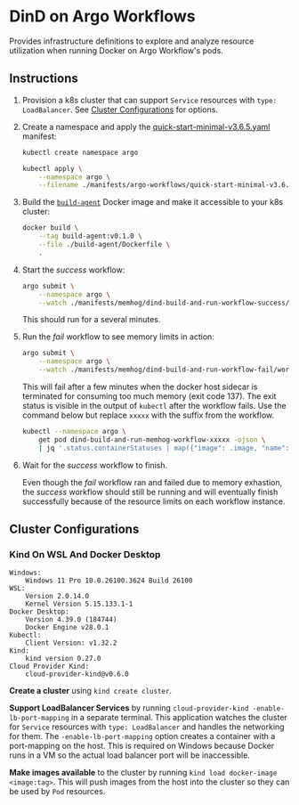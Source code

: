 # DinD on Argo Workflows

Provides infrastructure definitions to explore and analyze resource utilization when running Docker on Argo Workflow's pods.

## Instructions

1. Provision a k8s cluster that can support `Service` resources with `type: LoadBalancer`. See [Cluster Configurations](#cluster-configurations) for options.

2. Create a namespace and apply the [quick-start-minimal-v3.6.5.yaml](./manifests/argo-workflows/quick-start-minimal-v3.6.5.yaml) manifest:

    ```sh
    kubectl create namespace argo

    kubectl apply \
        --namespace argo \
        --filename ./manifests/argo-workflows/quick-start-minimal-v3.6.5.yaml
    ```

3. Build the [`build-agent`](./build-agent/README.md) Docker image and make it accessible to your k8s cluster:

    ```sh
    docker build \
        --tag build-agent:v0.1.0 \
        --file ./build-agent/Dockerfile \
        .
    ```

4. Start the _success_ workflow:

    ```sh
    argo submit \
        --namespace argo \
        --watch ./manifests/memhog/dind-build-and-run-workflow-success/workflow.yaml
    ```

    This should run for a several minutes.

5. Run the _fail_ workflow to see memory limits in action:

    ```sh
    argo submit \
        --namespace argo \
        --watch ./manifests/memhog/dind-build-and-run-workflow-fail/workflow.yaml
    ```

    This will fail after a few minutes when the docker host sidecar is terminated for consuming too much memory (exit code 137). The exit status is visible in the output of `kubectl` after the workflow fails. Use the command below but replace `xxxxx` with the suffix from the workflow.

    ```sh
    kubectl --namespace argo \
        get pod dind-build-and-run-memhog-workflow-xxxxx -ojson \
        | jq '.status.containerStatuses | map({"image": .image, "name": .name, "state": .state})'
    ```

6. Wait for the _success_ workflow to finish.

    Even though the _fail_ workflow ran and failed due to memory exhastion, the _success_ workflow should still be running and will eventually finish successfully because of the resource limits on each workflow instance.

## Cluster Configurations

### Kind On WSL And Docker Desktop

```
Windows:
    Windows 11 Pro 10.0.26100.3624 Build 26100
WSL:
    Version 2.0.14.0
    Kernel Version 5.15.133.1-1
Docker Desktop:
    Version 4.39.0 (184744)
    Docker Engine v28.0.1
Kubectl:
    Client Version: v1.32.2
Kind:
    kind version 0.27.0
Cloud Provider Kind:
    cloud-provider-kind@v0.6.0
```

**Create a cluster** using `kind create cluster`.

**Support LoadBalancer Services** by running `cloud-provider-kind -enable-lb-port-mapping` in a separate terminal. This application watches the cluster for `Service` resources with `type: LoadBalancer` and handles the networking for them. The `-enable-lb-port-mapping` option creates a container with a port-mapping on the host. This is required on Windows because Docker runs in a VM so the actual load balancer port will be inaccessible.

**Make images available** to the cluster by running `kind load docker-image <image:tag>`. This will push images from the host into the cluster so they can be used by `Pod` resources.
